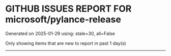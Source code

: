 
# GITHUB ISSUES REPORT FOR microsoft/pylance-release


Generated on 2025-01-29 using: stale=30, all=False


Only showing items that are new to report in past 1 day(s)


---




















